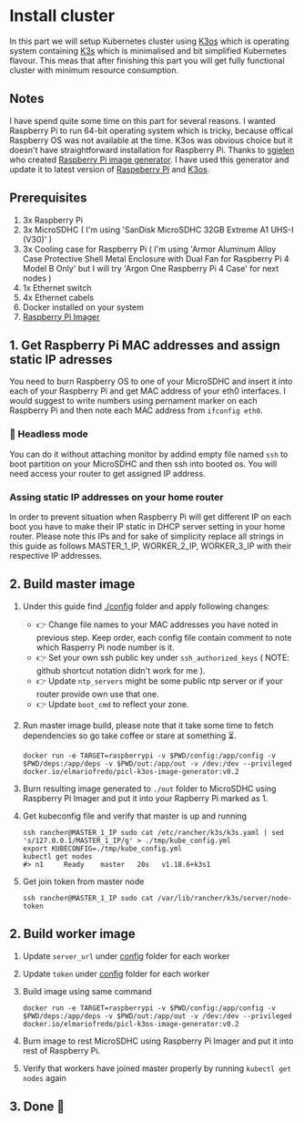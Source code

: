 # Install cluster

In this part we will setup Kubernetes cluster using [K3os](https://github.com/rancher/k3os) which is operating system containing [K3s](https://github.com/rancher/k3s) which is minimalised and bit simplified Kubernetes flavour. This meas that after finishing this part you will get fully functional cluster with minimum resource consumption.

## Notes

I have spend quite some time on this part for several reasons. I wanted Raspberry Pi to run 64-bit operating system which is tricky, because offical Raspberry OS was not available at the time. K3os was obvious choice but it doesn't have straightforward installation for Raspberry Pi. Thanks to [sgielen](https://github.com/sgielen) who created [Raspberry Pi image generator](https://github.com/sgielen/picl-k3os-image-generator). I have used this generator and update it to latest version of [Raspeberry Pi](https://github.com/raspberrypi/firmware/releases) and [K3os](https://github.com/rancher/k3os).

## Prerequisites

1. 3x Raspberry Pi
2. 3x MicroSDHC ( I'm using 'SanDisk MicroSDHC 32GB Extreme A1 UHS-I (V30)' )
3. 3x Cooling case for Raspberry Pi ( I'm using 'Armor Aluminum Alloy Case Protective Shell Metal Enclosure with Dual Fan for Raspberry Pi 4 Model B Only' but I will try 'Argon One Raspberry Pi 4 Case' for next nodes )
4. 1x Ethernet switch
5. 4x Ethernet cabels
6. Docker installed on your system
7. [Raspberry Pi Imager](https://www.raspberrypi.org/downloads/)

## 1. Get Raspberry Pi MAC addresses and assign static IP adresses

You need to burn Raspberry OS to one of your MicroSDHC and insert it into each of your Raspberry Pi and get MAC address of your eth0 interfaces. I would suggest to write numbers using pernament marker on each Raspberry Pi and then note each MAC address from `ifconfig eth0`.

### 🧶 Headless mode

You can do it without attaching monitor by addind empty file named `ssh` to boot partition on your MicroSDHC and then ssh into booted os. You will need access your router to get assigned IP address.

### Assing static IP addresses on your home router

In order to prevent situation when Raspberry Pi will get different IP on each boot you have to make their IP static in DHCP server setting in your home router. Please note this IPs and for sake of simplicity replace all strings in this guide as follows MASTER_1_IP, WORKER_2_IP, WORKER_3_IP with their respective IP addresses.

## 2. Build master image

1. Under this guide find [./config](https://github.com/Cloud-Native-Thermostat/Guide/blob/master/config) folder and apply following changes:
   - 👉 Change file names to your MAC addresses you have noted in previous step. Keep order, each config file contain comment to note which Rasperry Pi node number is it.
   - 👉 Set your own ssh public key under `ssh_authorized_keys` ( NOTE: github shortcut notation didn't work for me ).
   - 👉 Update `ntp_servers` might be some public ntp server or if your router provide own use that one.
   - 👉 Update `boot_cmd` to reflect your zone.
2. Run master image build, please note that it take some time to fetch dependencies so go take coffee or stare at something ⏳.

       docker run -e TARGET=raspberrypi -v $PWD/config:/app/config -v $PWD/deps:/app/deps -v $PWD/out:/app/out -v /dev:/dev --privileged docker.io/elmariofredo/picl-k3os-image-generator:v0.2

3. Burn resulting image generated to `./out` folder to MicroSDHC using Raspberry Pi Imager and put it into your Rapberry Pi marked as 1.

4. Get kubeconfig file and verify that master is up and running

       ssh rancher@MASTER_1_IP sudo cat /etc/rancher/k3s/k3s.yaml | sed 's/127.0.0.1/MASTER_1_IP/g' > ./tmp/kube_config.yml
       export KUBECONFIG=./tmp/kube_config.yml
       kubectl get nodes
       #> n1     Ready    master   20s   v1.18.6+k3s1

5. Get join token from master node

       ssh rancher@MASTER_1_IP sudo cat /var/lib/rancher/k3s/server/node-token

## 2. Build worker image

1. Update `server_url` under [config](https://github.com/Cloud-Native-Thermostat/Guide/blob/master/config) folder for each worker
2. Update `token` under [config](https://github.com/Cloud-Native-Thermostat/Guide/blob/master/config) folder for each worker
3. Build image using same command

       docker run -e TARGET=raspberrypi -v $PWD/config:/app/config -v $PWD/deps:/app/deps -v $PWD/out:/app/out -v /dev:/dev --privileged docker.io/elmariofredo/picl-k3os-image-generator:v0.2

4. Burn image to rest MicroSDHC using Raspberry Pi Imager and put it into rest of Raspberry Pi.
5. Verify that workers have joined master properly by running `kubectl get nodes` again

## 3. Done 🎩
